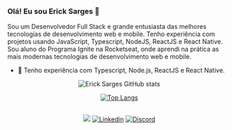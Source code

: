 ### Olá! Eu sou Erick Sarges 👋

Sou um Desenvolvedor Full Stack e grande entusiasta das melhores tecnologias de desenvolvimento web e mobile. Tenho experiência com projetos usando JavaScript, Typescript, NodeJS, ReactJS e React Native. Sou aluno do Programa Ignite  na Rocketseat, onde aprendi na prática as mais modernas tecnologias de desenvolvimento web e mobile.

- 🌱 Tenho experiência com Typescript, Node.js, ReactJS e React Native.




<div align="center">
 
 ![Erick Sarges GitHub stats](https://github-readme-stats.vercel.app/api?username=erick-sarges&show_icons=true&theme=tokyonight)

   </div>
 

<div align="center">
 
[![Top Langs](https://github-readme-stats.vercel.app/api/top-langs/?username=erick-sarges&layout=compact)](https://github.com/erick-sarges/github-readme-stats)
 
 </div>

 ##
 
 <div align="center">

<a href = "mailto:erick.sarges0223@gmail.com"><img src="https://img.shields.io/badge/-Gmail-%23333?style=for-the-badge&logo=gmail&logoColor=white" target="_blank"></a>
[![Linkedin](https://img.shields.io/badge/LinkedIn-0077B5?style=for-the-badge&logo=linkedin&logoColor=white)](https://linkedin.com/in/erickksarges/)
[![Discord](https://img.shields.io/badge/Discord-7289DA?style=for-the-badge&logo=discord&logoColor=white)](https://discord.com/channels/Erickk#5871)
